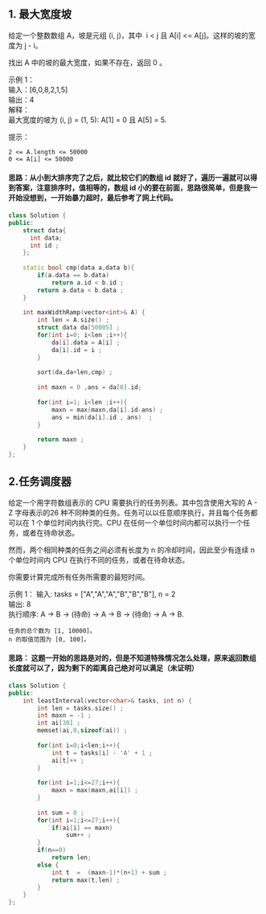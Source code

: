 ## 1. 最大宽度坡
给定一个整数数组 A，坡是元组 (i, j)，其中  i < j 且 A[i] <= A[j]。这样的坡的宽度为 j - i。

找出 A 中的坡的最大宽度，如果不存在，返回 0 。

示例 1：  
输入：[6,0,8,2,1,5]  
输出：4  
解释：  
最大宽度的坡为 (i, j) = (1, 5): A[1] = 0 且 A[5] = 5.  

提示：
```
2 <= A.length <= 50000
0 <= A[i] <= 50000
```
#### 思路：从小到大排序完了之后，就比较它们的数组 id 就好了，遍历一遍就可以得到答案，注意排序时，值相等的，数组 id 小的要在前面，思路很简单，但是我一开始没想到，一开始暴力超时，最后参考了网上代码。
```C++
class Solution {
public:
    struct data{
      int data; 
      int id ; 
    };
    
    static bool cmp(data a,data b){
        if(a.data == b.data)
            return a.id < b.id ; 
        return a.data < b.data ; 
    }
    
    int maxWidthRamp(vector<int>& A) {
        int len = A.size() ; 
        struct data da[50005] ; 
        for(int i=0; i<len ;i++){
            da[i].data = A[i] ; 
            da[i].id = i ; 
        }
        
        sort(da,da+len,cmp) ; 
        
        int maxn = 0 ,ans = da[0].id;  
        
        for(int i=1; i<len ;i++){
            maxn = max(maxn,da[i].id-ans) ;
            ans = min(da[i].id , ans)  ;
        }
        
        return maxn ; 
    }
};
```
## 2.任务调度器
给定一个用字符数组表示的 CPU 需要执行的任务列表。其中包含使用大写的 A - Z 字母表示的26 种不同种类的任务。任务可以以任意顺序执行，并且每个任务都可以在 1 个单位时间内执行完。CPU 在任何一个单位时间内都可以执行一个任务，或者在待命状态。

然而，两个相同种类的任务之间必须有长度为 n 的冷却时间，因此至少有连续 n 个单位时间内 CPU 在执行不同的任务，或者在待命状态。

你需要计算完成所有任务所需要的最短时间。

示例 1：
输入: tasks = ["A","A","A","B","B","B"], n = 2  
输出: 8  
执行顺序: A -> B -> (待命) -> A -> B -> (待命) -> A -> B.
```
任务的总个数为 [1, 10000]。
n 的取值范围为 [0, 100]。
```
#### 思路： 这题一开始的思路是对的，但是不知道特殊情况怎么处理，原来返回数组长度就可以了，因为剩下的距离自己绝对可以满足（未证明）
```C++
class Solution {
public:
    int leastInterval(vector<char>& tasks, int n) {
        int len = tasks.size() ; 
        int maxn = -1 ;
        int ai[30] ; 
        memset(ai,0,sizeof(ai)) ;
        
        for(int i=0;i<len;i++){
            int t = tasks[i] - 'A' + 1 ;
            ai[t]++ ; 
        }
         
        for(int i=1;i<=27;i++){
            maxn = max(maxn,ai[i]) ; 
        }
        
        int sum = 0 ;
        for(int i=1;i<=27;i++){
            if(ai[i] == maxn)
                sum++ ; 
        }
        if(n==0)
            return len; 
        else {
            int t  =  (maxn-1)*(n+1) + sum ; 
            return max(t,len) ; 
        }
    }
};
```
